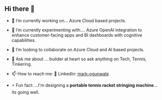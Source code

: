 ## Hi there 👋
- 🔭 I’m currently working on... Azure Cloud based projects.
- 🌱 I’m currently experimenting with.... Azure OpenAI integration to enhance customer-facing apps and BI dashboards with cognitive capabilities.
- 👯 I’m looking to collaborate on Azure Cloud and AI based projects.
- 💬 Ask me about ...  builder at heart so ask anything on Tech, Tennis, Tinkering.
- 📫 How to reach me: 📄 LinkedIn: [mark-ogunwale](https://www.linkedin.com/in/mark-ogunwale-6b01432)

- ⚡ Fun fact: ...I'm designing a **portable tennis racket stringing machine**... its going well.

<!--
**nightraider007/nightraider007** is a ✨ _special_ ✨ repository because its `README.md` (this file) appears on your GitHub profile.

Here are some ideas to get you started:

- 🔭 I’m currently working on ...
- 🌱 I’m currently learning ...
- 👯 I’m looking to collaborate on ...
- 🤔 I’m looking for help with ...
- 💬 Ask me about ...
- 📫 How to reach me: ...
- 😄 Pronouns: ...
- ⚡ Fun fact: ...
-->

